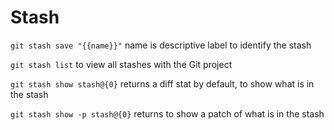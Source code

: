 # Stash

`git stash save "{{name}}"` name is descriptive label to identify the stash

`git stash list` to view all stashes with the Git project

`git stash show stash@{0}` returns a diff stat by default, to show what is in the stash

`git stash show -p stash@{0}` returns to show a patch of what is in the stash
